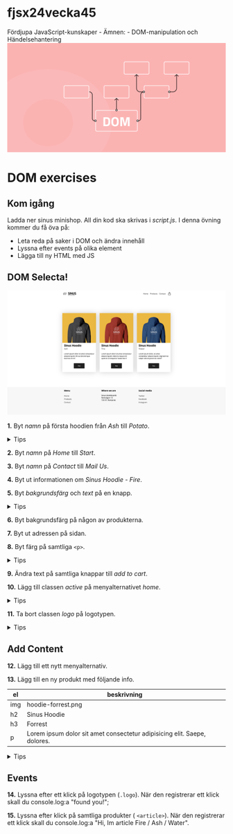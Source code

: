 # fjsx24vecka45

Fördjupa JavaScript-kunskaper - Ämnen: - DOM-manipulation och Händelsehantering
![poster](poster.png)

# DOM exercises

## Kom igång

Ladda ner sinus minishop. All din kod ska skrivas i _script.js_.
I denna övning kommer du få öva på:

- Leta reda på saker i DOM och ändra innehåll
- Lyssna efter events på olika element
- Lägga till ny HTML med JS

## DOM Selecta!

![screen](screen.png)

**1.** Byt _namn_ på första hoodien från _Ash_ till _Potato_.

<details>
    <summary>Tips</summary>
    använd .innerText
</details>

**2.** Byt _namn_ på _Home_ till _Start_.

**3.** Byt _namn_ på _Contact_ till _Mail Us_.

**4.** Byt ut informationen om _Sinus Hoodie - Fire_.

**5.** Byt _bakgrundsfärg_ och _text_ på en knapp.

<details>
    <summary>Tips</summary>
    använd el.style.backgroundColor
</details>

**6.** Byt bakgrundsfärg på någon av produkterna.

**7.** Byt ut adressen på sidan.

**8.** Byt färg på samtliga `<p>`.

<details>
    <summary>Tips</summary>
    använd .querySelectorAll()
</details>

**9.** Ändra text på samtliga knappar till _add to cart_.

**10.** Lägg till classen _active_ på menyalternativet _home_.

<details>
    <summary>Tips</summary>
    använd el.classList.add()
</details>

**11.** Ta bort classen _logo_ på logotypen.

<details>
    <summary>Tips</summary>
    använd el.classList.remove()
</details>

## Add Content

**12.** Lägg till ett nytt menyalternativ.

**13.** Lägg till en ny produkt med följande info.

| el  | beskrivning                                                              |
| --- | ------------------------------------------------------------------------ |
| img | hoodie-forrest.png                                                       |
| h2  | Sinus Hoodie                                                             |
| h3  | Forrest                                                                  |
| p   | Lorem ipsum dolor sit amet consectetur adipisicing elit. Saepe, dolores. |

<details>
    <summary>Tips</summary>
    använd el.insertAdjecentHTML('beforeend',...)
</details>

## Events

**14.** Lyssna efter ett klick på logotypen (`.logo`). När den registrerar ett klick skall du console.log:a "found you!";

**15.** Lyssna efter klick på samtliga produkter ( `<article>`). När den registrerar ett klick skall du console.log:a "Hi, Im article Fire / Ash / Water".
